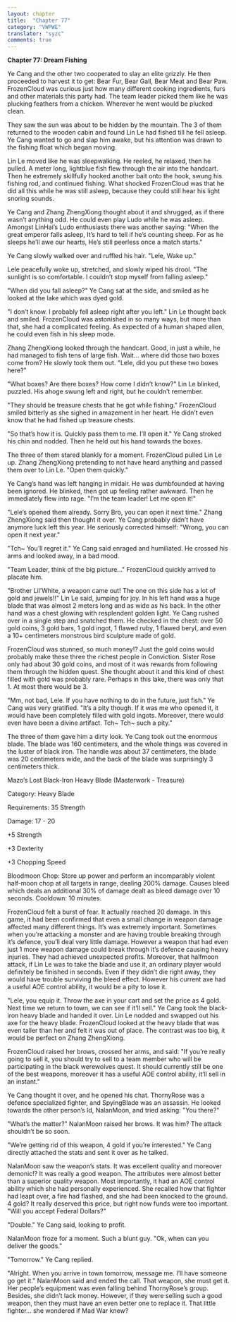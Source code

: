 ```yaml
---
layout: chapter
title:  "Chapter 77"
category: "VWPWE"
translator: "syzc"
comments: true
---
```


**Chapter 77: Dream Fishing**
 
Ye Cang and the other two cooperated to slay an elite grizzly. He then proceeded to harvest it to get: Bear Fur, Bear Gall, Bear Meat and Bear Paw. FrozenCloud was curious just how many different cooking ingredients, furs and other materials this party had. The team leader picked them like he was plucking feathers from a chicken. Wherever he went would be plucked clean.
 
They saw the sun was about to be hidden by the mountain. The 3 of them returned to the wooden cabin and found Lin Le had fished till he fell asleep. Ye Cang wanted to go and slap him awake, but his attention was drawn to the fishing float which began moving.
 
Lin Le moved like he was sleepwalking. He reeled, he relaxed, then he pulled. A meter long, lightblue fish flew through the air into the handcart. Then he extremely skillfully hooked another bait onto the hook, swung his fishing rod, and continued fishing. What shocked FrozenCloud was that he did all this while he was still asleep, because they could still hear his light snoring sounds.
 
Ye Cang and Zhang ZhengXiong thought about it and shrugged, as if there wasn’t anything odd. He could even play Ludo while he was asleep. Amongst LinHai’s Ludo enthusiasts there was another saying: "When the great emperor falls asleep, It’s hard to tell if he’s counting sheep. For as he sleeps he’ll awe our hearts, He’s still peerless once a match starts."
 
Ye Cang slowly walked over and ruffled his hair. "Lele, Wake up."
 
Lele peacefully woke up, stretched, and slowly wiped his drool. "The sunlight is so comfortable. I couldn’t stop myself from falling asleep."
 
"When did you fall asleep?" Ye Cang sat at the side, and smiled as he looked at the lake which was dyed gold.
 
"I don’t know. I probably fell asleep right after you left." Lin Le thought back and smiled. FrozenCloud was astonished in so many ways, but more than that, she had a complicated feeling. As expected of a human shaped alien, he could even fish in his sleep mode.
 
Zhang ZhengXiong looked through the handcart. Good, in just a while, he had managed to fish tens of large fish. Wait... where did those two boxes come from? He slowly took them out. "Lele, did you put these two boxes here?"
 
"What boxes? Are there boxes? How come I didn’t know?" Lin Le blinked, puzzled. His ahoge swung left and right, but he couldn’t remember.
 
"They should be treasure chests that he got while fishing." FrozenCloud smiled bitterly as she sighed in amazement in her heart. He didn’t even know that he had fished up treasure chests.
 
"So that’s how it is. Quickly pass them to me. I’ll open it." Ye Cang stroked his chin and nodded. Then he held out his hand towards the boxes.
 
The three of them stared blankly for a moment. FrozenCloud pulled Lin Le up. Zhang ZhengXiong pretending to not have heard anything and passed them over to Lin Le. "Open them quickly."
 
Ye Cang’s hand was left hanging in midair. He was dumbfounded at having been ignored. He blinked, then got up feeling rather awkward. Then he immediately flew into rage. "I’m the team leader! Let me open it!"
 
"Lele’s opened them already. Sorry Bro, you can open it next time." Zhang ZhengXiong said then thought it over. Ye Cang probably didn’t have anymore luck left this year. He seriously corrected himself: "Wrong, you can open it next year."
 
"Tch~ You’ll regret it." Ye Cang said enraged and humiliated. He crossed his arms and looked away, in a bad mood.
 
"Team Leader, think of the big picture..." FrozenCloud quickly arrived to placate him.
 
"Brother Lil’White, a weapon came out! The one on this side has a lot of gold and jewels!!" Lin Le said, jumping for joy. In his left hand was a huge blade that was almost 2 meters long and as wide as his back. In the other hand was a chest glowing with resplendent golden light. Ye Cang rushed over in a single step and snatched them. He checked in the chest: over 50 gold coins, 3 gold bars, 1 gold ingot, 1 flawed ruby, 1 flawed beryl, and even a 10+ centimeters monstrous bird sculpture made of gold.
 
FrozenCloud was stunned, so much money!? Just the gold coins would probably make these three the richest people in Conviction. Sister Rose only had about 30 gold coins, and most of it was rewards from following them through the hidden quest. She thought about it and this kind of chest filled with gold was probably rare. Perhaps in this lake, there was only that 1. At most there would be 3.
 
"Mm, not bad, Lele. If you have nothing to do in the future, just fish."  Ye Cang was very gratified. "It’s a pity though. If it was me who opened it, it would have been completely filled with gold ingots. Moreover, there would even have been a divine artifact. Tch~ Tch~ such a pity."
 
The three of them gave him a dirty look. Ye Cang took out the enormous blade. The blade was 160 centimeters, and the whole things was covered in the luster of black iron. The handle was about 37 centimeters, the blade was 20 centimeters wide, and the back of the blade was surprisingly 3 centimeters thick.
 
Mazo’s Lost Black-Iron Heavy Blade (Masterwork - Treasure)
 
Category: Heavy Blade
 
Requirements: 35 Strength
 
Damage: 17 - 20
 
+5 Strength
 
+3 Dexterity
 
+3 Chopping Speed
 
Bloodmoon Chop: Store up power and perform an incomparably violent half-moon chop at all targets in range, dealing 200% damage. Causes bleed which deals an additional 30% of damage dealt as bleed damage over 10 seconds. Cooldown: 10 minutes.
 
FrozenCloud felt a burst of fear. It actually reached 20 damage. In this game, it had been confirmed that even a small change in weapon damage affected many different things. It’s was extremely important. Sometimes when you’re attacking a monster and are having trouble breaking through it’s defence, you’ll deal very little damage. However a weapon that had even just 1 more weapon damage could break through it’s defence causing heavy injuries. They had achieved unexpected profits. Moreover, that halfmoon attack, if Lin Le was to take the blade and use it, an ordinary player would definitely be finished in seconds. Even if they didn’t die right away, they would have trouble surviving the bleed effect. However his current axe had a useful AOE control ability, it would be a pity to lose it.
 
"Lele, you equip it. Throw the axe in your cart and set the price as 4 gold. Next time we return to town, we can see if it’ll sell." Ye Cang took the black-iron heavy blade and handed it over. Lin Le nodded and swapped out his axe for the heavy blade. FrozenCloud looked at the heavy blade that was even taller than her and felt it was out of place. The contrast was too big, it would be perfect on Zhang ZhengXiong.
 
FrozenCloud raised her brows, crossed her arms, and said: "If you’re really going to sell it, you should try to sell to a team member who will be participating in the black werewolves quest. It should currently still be one of the best weapons, moreover it has a useful AOE control ability, it’ll sell in an instant."
 
Ye Cang thought it over, and he opened his chat. ThornyRose was a defence specialized fighter, and SpyingBlade was an assassin. He looked towards the other person’s Id, NalanMoon, and tried asking: "You there?" 
 
"What’s the matter?" NalanMoon raised her brows. It was him? The attack shouldn’t be so soon.
 
"We’re getting rid of this weapon, 4 gold if you’re interested." Ye Cang directly attached the stats and sent it over as he talked.
 
NalanMoon saw the weapon’s stats. It was excellent quality and moreover demonic!? It was really a good weapon. The attributes were almost better than a superior quality weapon. Most importantly, it had an AOE control ability which she had personally experienced. She recalled how that fighter had leapt over, a fire had flashed, and she had been knocked to the ground. 4 gold? It really deserved this price, but right now funds were too important. "Will you accept Federal Dollars?"
 
"Double." Ye Cang said, looking to profit.
 
NalanMoon froze for a moment. Such a blunt guy. "Ok, when can you deliver the goods."
 
"Tomorrow." Ye Cang replied.
 
"Alright. When you arrive in town tomorrow, message me. I’ll have someone go get it." NalanMoon said and ended the call. That weapon, she must get it. Her people’s equipment was even falling behind ThornyRose’s group. Besides, she didn’t lack money. However, if they were selling such a good weapon, then they must have an even better one to replace it. That little fighter... she wondered if Mad War knew?
